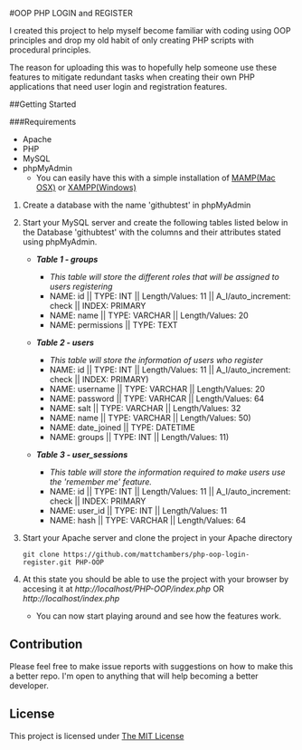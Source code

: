 #OOP PHP LOGIN and REGISTER

I created this project to help myself become familiar with coding using OOP principles and drop my old habit of only creating PHP scripts with procedural principles.

The reason for uploading this was to hopefully help someone use these features to mitigate redundant tasks when creating their own PHP applications that need user login and registration features.

##Getting Started

###Requirements 

- Apache
- PHP
- MySQL
- phpMyAdmin
    * You can easily have this with a simple installation of [MAMP(Mac OSX)](https://www.mamp.info/en/) or [XAMPP(Windows)](https://www.apachefriends.org/index.html)

1. Create a database with the name 'githubtest' in phpMyAdmin
2. Start your MySQL server and create the following tables listed below in the Database 'githubtest' with the columns and their attributes stated using phpMyAdmin.

    * ***Table 1 - groups***
      * *This table will store the different roles that will be assigned to users registering*
      * NAME: id || TYPE: INT || Length/Values: 11 || A_I/auto_increment: check || INDEX: PRIMARY
      * NAME: name || TYPE: VARCHAR || Length/Values: 20
      * NAME: permissions || TYPE: TEXT

    * ***Table 2 - users***
      * *This table will store the information of users who register*
      * NAME: id || TYPE: INT || Length/Values: 11 || A_I/auto_increment: check || INDEX: PRIMARY)
      * NAME: username || TYPE: VARCHAR || Length/Values: 20
      * NAME: password || TYPE: VARHCAR || Length/Values: 64
      * NAME: salt || TYPE: VARCHAR || Length/Values: 32
      * NAME: name || TYPE: VARCHAR || Length/Values: 50)
      * NAME: date_joined || TYPE: DATETIME
      * NAME: groups || TYPE: INT || Length/Values: 11)
      
    * ***Table 3 - user_sessions***
      * *This table will store the information required to make users use the 'remember me' feature.*
      * NAME: id || TYPE: INT || Length/Values: 11 || A_I/auto_increment: check || INDEX: PRIMARY
      * NAME: user_id || TYPE: INT || Length/Values: 11
      * NAME: hash || TYPE: VARCHAR || Length/Values: 64
      
3. Start your Apache server and clone the project in your Apache directory 
    ```
    git clone https://github.com/mattchambers/php-oop-login-register.git PHP-OOP
    ```
    
4. At this state you should be able to use the project with your browser by accesing it at *http://localhost/PHP-OOP/index.php* OR *http://localhost/index.php*

    * You can now start playing around and see how the features work.
  

## Contribution
Please feel free to make issue reports with suggestions on how to make this a better repo. I'm open to anything that will help becoming a better developer.

## License 

This project is licensed under [The MIT License](https://opensource.org/licenses/MIT)
